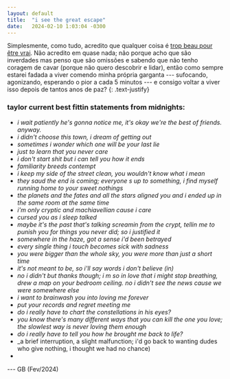 ```yaml
---
layout: default
title:  "i see the great escape"
date:   2024-02-10 1:03:04 -0300
---
```


Simplesmente, como tudo, acredito que qualquer coisa é [trop beau pour être vrai](https://www.youtube.com/watch?v=NHGAO0hcKkA). 
Não acredito em quase nada; não porque acho que são inverdades mas penso que são omissões e sabendo que não tenho coragem de cavar (porque não quero descobrir e lidar), então como sempre estarei fadada a viver comendo minha própria garganta --- sufocando, agonizando, esperando o pior a cada 5 minutos --- e consigo voltar a viver isso depois de tantos anos de paz?
{: .text-justify}

### taylor current best fittin statements from midnights:

* _i wait patiently he's gonna notice me, it's okay we're the best of friends. anyway._
* _i didn't choose this town, i dream of getting out_
* _sometimes i wonder which one will be your last lie_
* _just to learn that you never care_
* _i don't start shit but i can tell you how it ends_
* _familiarity breeds contempt_ 
* _i keep my side of the street clean, you wouldn't know what i mean_
* _they saud the end is coming; everyone s up to something, i find myself running home to your sweet nothings_
* _the planets and the fates and all the stars aligned you and i ended up in the same room at the same time_
* _i'm only cryptic and machiavellian cause i care_
* _cursed you as i sleep talked_
* _maybe it's the past that's talking screamin from the crypt, tellin me to punish you for things you never did; so i justified it_
* _somewhere in the haze, got a sense i'd been betrayed_
* _every single thing i touch becomes sick with sadness_
* _you were bigger than the whole sky, you were more than just a short time_
* _it's not meant to be, so i'll say words i don't believe (in)_
* _no i didn't but thanks though; i m so in love that i might stop breathing, drew a map on your bedroom ceiling. no i didn't see the news cause we were somewhere else_
* _i want to brainwash you into loving me forever_
* _put your records and regret meeting me_
* _do i really have to chart the constellations in his eyes?_
* _you know there's many different ways that you can kill the one you love; the slowlest way is never loving them enough_
* _do i really have to tell you how he brought me back to life?_
* _a brief interruption, a slight malfunction; i'd go back to wanting dudes who give nothing, i thought we had no chance)
* 


--- GB (Fev/2024)

